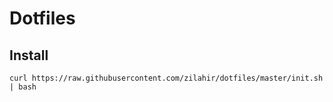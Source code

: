 # Dotfiles

## Install

```
curl https://raw.githubusercontent.com/zilahir/dotfiles/master/init.sh | bash
```
